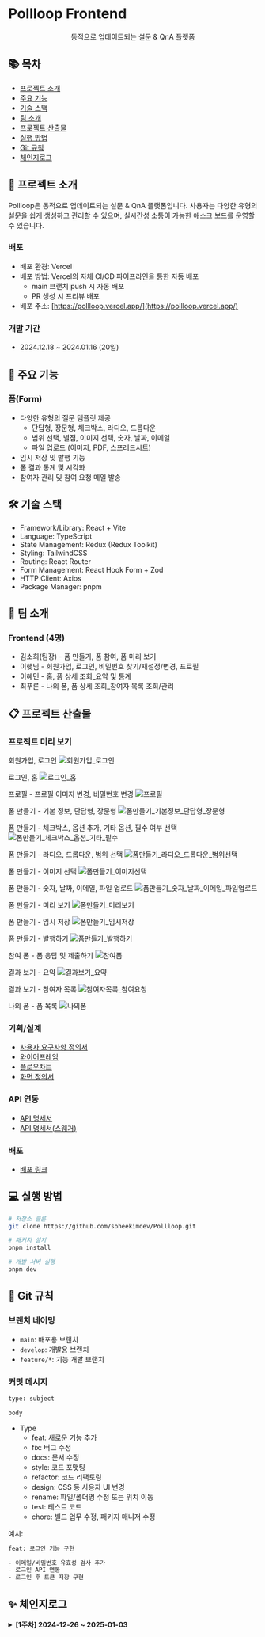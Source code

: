 # Pollloop Frontend

<div align="center">

동적으로 업데이트되는 설문 & QnA 플랫폼

</div>

## 📚 목차

- [프로젝트 소개](#-프로젝트-소개)
- [주요 기능](#-주요-기능)
- [기술 스택](#-기술-스택)
- [팀 소개](#-팀-소개)
- [프로젝트 산출물](#-프로젝트-산출물)
- [실행 방법](#-실행-방법)
- [Git 규칙](#-Git-규칙)
- [체인지로그](#-체인지로그)

## 📝 프로젝트 소개

Pollloop은 동적으로 업데이트되는 설문 & QnA 플랫폼입니다. 사용자는 다양한 유형의 설문을 쉽게 생성하고 관리할 수 있으며, 실시간성 소통이 가능한 애스크 보드를 운영할 수 있습니다.

### 배포
- 배포 환경: Vercel
- 배포 방법: Vercel의 자체 CI/CD 파이프라인을 통한 자동 배포
  - main 브랜치 push 시 자동 배포
  - PR 생성 시 프리뷰 배포
- 배포 주소: [https://pollloop.vercel.app/](https://pollloop.vercel.app/)

### 개발 기간

- 2024.12.18 ~ 2024.01.16 (20일)

## 🎯 주요 기능

### 폼(Form)

- 다양한 유형의 질문 템플릿 제공
  - 단답형, 장문형, 체크박스, 라디오, 드롭다운
  - 범위 선택, 별점, 이미지 선택, 숫자, 날짜, 이메일
  - 파일 업로드 (이미지, PDF, 스프레드시트)
- 임시 저장 및 발행 기능
- 폼 결과 통계 및 시각화
- 참여자 관리 및 참여 요청 메일 발송

## 🛠 기술 스택

- Framework/Library: React + Vite
- Language: TypeScript
- State Management: Redux (Redux Toolkit)
- Styling: TailwindCSS
- Routing: React Router
- Form Management: React Hook Form + Zod
- HTTP Client: Axios
- Package Manager: pnpm

## 👥 팀 소개

### Frontend (4명)

- 김소희(팀장) - 폼 만들기, 폼 참여, 폼 미리 보기
- 이햇님 - 회원가입, 로그인, 비밀번호 찾기/재설정/변경, 프로필
- 이혜민 - 홈, 폼 상세 조회_요약 및 통계
- 최푸른 - 나의 폼, 폼 상세 조회_참여자 목록 조회/관리

## 📋 프로젝트 산출물

### 프로젝트 미리 보기

회원가입, 로그인
![회원가입_로그인](https://github.com/user-attachments/assets/32ab3c85-d66a-42db-8f6e-de2713650a0c)

로그인, 홈
![로그인_홈](https://github.com/user-attachments/assets/9c442226-81ec-48ae-b315-8ac29f4d77b1)

프로필 - 프로필 이미지 변경, 비밀번호 변경
![프로필](https://github.com/user-attachments/assets/b44cf6a2-b3fd-487a-9202-73c95a42cb92)

폼 만들기 - 기본 정보, 단답형, 장문형
![폼만들기_기본정보_단답형_장문형](https://github.com/user-attachments/assets/742f1549-96ac-45c4-ba53-3d99865b0582)

폼 만들기 - 체크박스, 옵션 추가, 기타 옵션, 필수 여부 선택
![폼만들기_체크박스_옵션_기타_필수](https://github.com/user-attachments/assets/b2ab2c63-94fb-430f-8efe-22ad8afc8bb7)

폼 만들기 - 라디오, 드롭다운, 범위 선택
![폼만들기_라디오_드롭다운_범위선택](https://github.com/user-attachments/assets/a58bcb50-e320-48b0-ab64-dbfcc3bf6d19)

폼 만들기 - 이미지 선택
![폼만들기_이미지선택](https://github.com/user-attachments/assets/4a462888-cb7e-40ed-a921-0103ce16c5f4)

폼 만들기 - 숫자, 날짜, 이메일, 파일 업로드
![폼만들기_숫자_날짜_이메일_파일업로드](https://github.com/user-attachments/assets/5ad4d65f-8640-4d1d-910b-b6fe63bb92fb)

폼 만들기 - 미리 보기
![폼만들기_미리보기](https://github.com/user-attachments/assets/1a7a2fd9-8d0b-468f-9371-10f2b00fce05)

폼 만들기 - 임시 저장
![폼만들기_임시저장](https://github.com/user-attachments/assets/613b8070-63ec-4469-ac3b-1e08bbf3670a)

폼 만들기 - 발행하기
![폼만들기_발행하기](https://github.com/user-attachments/assets/1bd89658-56d9-4da9-a8d4-3fe88c23337e)

참여 폼 - 폼 응답 및 제출하기
![참여폼](https://github.com/user-attachments/assets/806c45f1-0382-49c7-8444-7c7638e7c457)

결과 보기 - 요약
![결과보기_요약](https://github.com/user-attachments/assets/7da940cd-b047-48b2-8731-105f1dd4a06e)

결과 보기 - 참여자 목록
![참여자목록_참여요청](https://github.com/user-attachments/assets/085516d2-4e16-4477-8a04-7349f05df800)

나의 폼 - 폼 목록
![나의폼](https://github.com/user-attachments/assets/6aa55a6c-33f2-4b1f-97cd-952847a1084c)

### 기획/설계

- [사용자 요구사항 정의서](https://docs.google.com/spreadsheets/d/1cbOjzrG9eImTpaL68OsDOKNqIvixxpM4MQ7CLhkWSRY/edit?gid=841587565#gid=841587565)
- [와이어프레임](https://www.figma.com/design/0O0YiuuDlU8gU1rXqxBk9L/OZ_MERN_Team_1_Pollloop?node-id=99-673&t=CxUKCIKBE9Dco38p-1)
- [플로우차트](https://www.figma.com/board/rMwYPKN5wCwCQyDd5jwx9w/OZ_MERN_Team_1_Pollloop?node-id=0-1&t=ghuUdW8Afq6JorH2-1)
- [화면 정의서](https://docs.google.com/spreadsheets/d/1p3dYyMwH_zKKihMMGBp9cQM_y5V6N4eWuTLfLOpKYOA/edit?usp=sharing)

### API 연동

- [API 명세서](https://docs.google.com/spreadsheets/d/1R9Qn01BVr1VMkwzyEEENLLw3H0zJpmeFepmhopC9siA/edit?gid=1565530336#gid=1565530336)
- [API 명세서(스웨거)](https://api.pollloop.store/api/swagger/)

### 배포

- [배포 링크](https://pollloop.vercel.app/)

## 💻 실행 방법

```bash
# 저장소 클론
git clone https://github.com/soheekimdev/Pollloop.git

# 패키지 설치
pnpm install

# 개발 서버 실행
pnpm dev
```

## 🔄 Git 규칙

### 브랜치 네이밍
- `main`: 배포용 브랜치
- `develop`: 개발용 브랜치
- `feature/*`: 기능 개발 브랜치

### 커밋 메시지
```bash
type: subject

body
```

- Type
  - feat: 새로운 기능 추가
  - fix: 버그 수정
  - docs: 문서 수정
  - style: 코드 포맷팅
  - refactor: 코드 리팩토링
  - design: CSS 등 사용자 UI 변경
  - rename: 파일/폴더명 수정 또는 위치 이동
  - test: 테스트 코드
  - chore: 빌드 업무 수정, 패키지 매니저 수정
 
예시:
```bash
feat: 로그인 기능 구현

- 이메일/비밀번호 유효성 검사 추가
- 로그인 API 연동
- 로그인 후 토큰 저장 구현
```

## ✨ 체인지로그
<details>
  <summary><strong>[1주차] 2024-12-26 ~ 2025-01-03</strong></summary>
  
  <details>  
  <summary><strong>[폼 만들기] 김소희</strong></summary>
  
  ### ✅ Done
  
  - 프로젝트 초기 환경 구성
    - React + TypeScript + Vite 기본 세팅
    - 기본 라이브러리 설치 및 설정
    - 폴더 구조 설정
    - React Router 라우팅 설정
    - Tailwind CSS 설정
    - README.md 작성
  - 공통 컴포넌트 제작 및 css 설정
    - Layout 컴포넌트 초기 구조 구현 및 라우팅 설정
    - Input, Button, Switch, Checkbox, Select, Textarea, Label, InputWithLabel, Breadcrumbs
    - 공통 css 및 tailwind.config.js 설정
    - 폰트 설정
  - 폼 만들기 UI 및 기능 구현
    - 기본 UI 레이아웃 구현
    - 질문 카드 유형 별 UI 구현
    - 질문 추가 기능 구현
  
  ### ⚙️ in Progress
  
  - 폼 만들기 기능 구현
    - 폼 데이터 전역 상태 관리
    - 발행 기능 구현
    - 임시 저장 기능 구현

  ### 📚 Next
  
  - 미리 보기 기능 구현
  - 참여 폼 구현
  
  </details>
</details>
